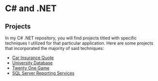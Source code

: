 # C# and .NET

## **Projects**
In my C# .NET repository, you will find projects titled with specific techniques I utilized for that particular application. 
Here are some projects that incorporated the majority of said techniques:
<br />
* [Car Insurance Quote](https://github.com/therubini/C-sharp-and-.NET-projects/tree/master/carInsuranceQuotes)
* [University Database](https://github.com/therubini/C-sharp-and-.NET-projects/tree/master/ContosoUniversity)
* [Twenty One Game](https://github.com/therubini/C-sharp-and-.NET-projects/tree/master/Casino)
* [SQL Server Reporting Services](https://github.com/therubini/C-sharp-and-.NET-projects/tree/master/Report%20Project1)
